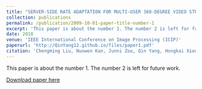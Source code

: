 ```yaml
---
title: "SERVER-SIDE RATE ADAPTATION FOR MULTI-USER 360-DEGREE VIDEO STREAMING"
collection: publications
permalink: /publication/2009-10-01-paper-title-number-1
excerpt: 'This paper is about the number 1. The number 2 is left for future work.'
date: 2018
venue: 'IEEE International Conference on Image Processing (ICIP)'
paperurl: 'http://QinYang12.github.io/files/paper1.pdf'
citation: 'Chengming Liu, Nuowen Kan, Junni Zou, Qin Yang, Hongkai Xiong, "SERVER-SIDE RATE ADAPTATION FOR MULTI-USER 360-DEGREE VIDEO STREAMING",accepted by IEEE International Conference on Image Processing.'
---
```

This paper is about the number 1. The number 2 is left for future work.

[Download paper here](http://QinYang12.github.io/files/paper1.pdf)
